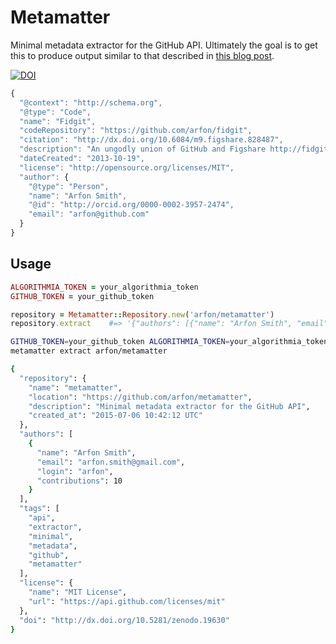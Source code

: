 # Metamatter

Minimal metadata extractor for the GitHub API. Ultimately the goal is to get this to produce output similar to that described in [this blog post](http://www.arfon.org/json-ld-for-software-discovery-reuse-and-credit).

[![DOI](https://zenodo.org/badge/doi/10.5281/zenodo.18873.svg)](http://dx.doi.org/10.5281/zenodo.19630)

```javascript
{
  "@context": "http://schema.org",
  "@type": "Code",
  "name": "Fidgit",
  "codeRepository": "https://github.com/arfon/fidgit",
  "citation": "http://dx.doi.org/10.6084/m9.figshare.828487",
  "description": "An ungodly union of GitHub and Figshare http://fidgit.arfon.org",
  "dateCreated": "2013-10-19",
  "license": "http://opensource.org/licenses/MIT",
  "author": {
    "@type": "Person",
    "name": "Arfon Smith",
    "@id": "http://orcid.org/0000-0002-3957-2474",
    "email": "arfon@github.com"
  }
}
```

## Usage

```ruby
ALGORITHMIA_TOKEN = your_algorithmia_token
GITHUB_TOKEN = your_github_token

repository = Metamatter::Repository.new('arfon/metamatter')
repository.extract    #=> '{"authors": [{"name": "Arfon Smith", "email":"arfon.smith@gmail.com" ...

```

```bash
GITHUB_TOKEN=your_github_token ALGORITHMIA_TOKEN=your_algorithmia_token\
metamatter extract arfon/metamatter

{
  "repository": {
    "name": "metamatter",
    "location": "https://github.com/arfon/metamatter",
    "description": "Minimal metadata extractor for the GitHub API",
    "created_at": "2015-07-06 10:42:12 UTC"
  },
  "authors": [
    {
      "name": "Arfon Smith",
      "email": "arfon.smith@gmail.com",
      "login": "arfon",
      "contributions": 10
    }
  ],
  "tags": [
    "api",
    "extractor",
    "minimal",
    "metadata",
    "github",
    "metamatter"
  ],
  "license": {
    "name": "MIT License",
    "url": "https://api.github.com/licenses/mit"
  },
  "doi": "http://dx.doi.org/10.5281/zenodo.19630"
}

```
